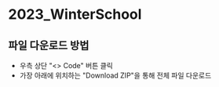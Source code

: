 # 2023_WinterSchool

## 파일 다운로드 방법
- 우측 상단 "<> Code" 버튼 클릭
- 가장 아래에 위치하는 "Download ZIP"을 통해 전체 파일 다운로드